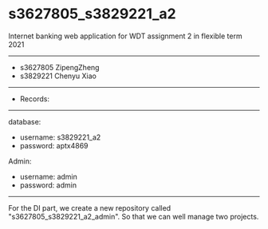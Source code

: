 # s3627805_s3829221_a2
Internet banking web application for WDT assignment 2 in flexible term 2021

---

- s3627805 ZipengZheng
- s3829221 Chenyu Xiao

---

- Records:


---

database:
- username: s3829221_a2
- password: aptx4869

Admin:
- username: admin
- password: admin

---

For the DI part, we create a new repository called "s3627805_s3829221_a2_admin". So that we can well manage two projects.
